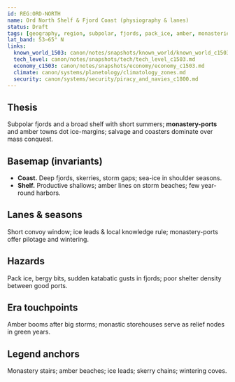```yaml
---
id: REG:ORD-NORTH
name: Ord North Shelf & Fjord Coast (physiography & lanes)
status: Draft
tags: [geography, region, subpolar, fjords, pack_ice, amber, monasteries, salvage]
lat_band: 53–65° N
links:
  known_world_1503: canon/notes/snapshots/known_world/known_world_c1503.md
  tech_level: canon/notes/snapshots/tech/tech_level_c1503.md
  economy_c1503: canon/notes/snapshots/economy/economy_c1503.md
  climate: canon/systems/planetology/climatology_zones.md
  security: canon/systems/security/piracy_and_navies_c1800.md
---
```


## Thesis
Subpolar fjords and a broad shelf with short summers; **monastery-ports** and amber towns dot ice-margins; salvage and coasters dominate over mass conquest.

## Basemap (invariants)
- **Coast.** Deep fjords, skerries, storm gaps; sea-ice in shoulder seasons.
- **Shelf.** Productive shallows; amber lines on storm beaches; few year-round harbors.

## Lanes & seasons
Short convoy window; ice leads & local knowledge rule; monastery-ports offer pilotage and wintering.

## Hazards
Pack ice, bergy bits, sudden katabatic gusts in fjords; poor shelter density between good ports.

## Era touchpoints
Amber booms after big storms; monastic storehouses serve as relief nodes in green years.

## Legend anchors
Monastery stairs; amber beaches; ice leads; skerry chains; wintering coves.
